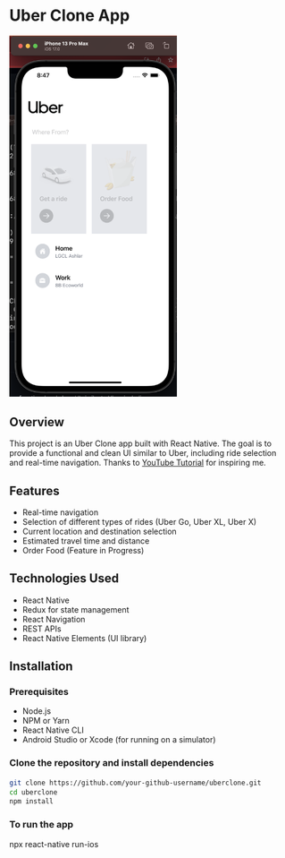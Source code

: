 # Uber Clone App

<img src="Screenshot.png" width="300" alt="Uber Clone App Screenshot">

## Overview

This project is an Uber Clone app built with React Native. The goal is to provide a functional and clean UI similar to Uber, including ride selection and real-time navigation. Thanks to [YouTube Tutorial](https://www.youtube.com/watch?v=bvn_HYpix6s&list=PLf16UKl7nR5AjcrYOe1niifJSAls3spDk) for inspiring me.

## Features

- Real-time navigation
- Selection of different types of rides (Uber Go, Uber XL, Uber X)
- Current location and destination selection
- Estimated travel time and distance
- Order Food (Feature in Progress)

## Technologies Used

- React Native
- Redux for state management
- React Navigation
- REST APIs
- React Native Elements (UI library)

## Installation

### Prerequisites

- Node.js
- NPM or Yarn
- React Native CLI
- Android Studio or Xcode (for running on a simulator)

### Clone the repository and install dependencies

```sh
git clone https://github.com/your-github-username/uberclone.git
cd uberclone
npm install
```

### To run the app

npx react-native run-ios
